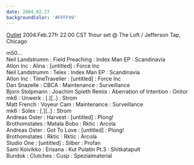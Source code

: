 ```yaml
---
date: 2004.02.27
backgroundColor: '#FFFF99'
---
```


[Outlet](http://www.illmeasures.com/outlet.html) 2004.Feb.27fr 22:00 CST 1hour set @ The Loft / Jefferson Tap, Chicago  

m50...  
Neil Landstrumm : Field Preaching : Index Man EP : Scandinavia  
Atlon Inc : Alina : \[untitled\] : Force Inc  
Neil Landstrumm : Telex : Index Man EP : Scandinavia  
Atlon Inc : TimeTraveller : \[untitled\] : Force Inc  
Dan Snazelle : CBCA : Maintenance : Surveillance  
Bjorn Stolpmann : Joachim Spieth Remix : Aberration of Intention : Onitor  
mk6 : Unwerk : \[.\]\[..\] : Strom  
Matt French : Voyeur Cam : Maintenance : Surveillance  
mk6 : Solex : \[.\]\[..\] : Strom  
Andreas Oster : Harvest : \[untitled\] : Plong!  
Brothomstates : Matala Bobo : Rktic : Arcola  
Andreas Oster : Got To Love : \[untitled\] : Plong!  
Brothomstates : Rktic : Rktic : Arcola  
Studio One : \[untitled\] : Silber : Profan  
Sami Koivikko : Erisana : Kut Pulatin Pt.3 : Shitkatapult  
Bundok : Clutches : Cusp : Spezialmaterial